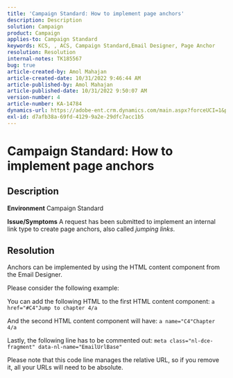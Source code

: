 ```yaml
---
title: 'Campaign Standard: How to implement page anchors'
description: Description
solution: Campaign
product: Campaign
applies-to: Campaign Standard
keywords: KCS, , ACS, Campaign Standard,Email Designer, Page Anchor
resolution: Resolution
internal-notes: TK185567
bug: true
article-created-by: Amol Mahajan
article-created-date: 10/31/2022 9:46:44 AM
article-published-by: Amol Mahajan
article-published-date: 10/31/2022 9:50:07 AM
version-number: 4
article-number: KA-14784
dynamics-url: https://adobe-ent.crm.dynamics.com/main.aspx?forceUCI=1&pagetype=entityrecord&etn=knowledgearticle&id=3fe073ea-0059-ed11-9561-6045bd006079
exl-id: d7afb38a-69fd-4129-9a2e-29dfc7acc1b5
---
```

# Campaign Standard: How to implement page anchors

## Description

<b>Environment</b>
Campaign Standard


<b>Issue/Symptoms</b>
A request has been submitted to implement an internal link type to create page anchors, also called *jumping links*.


## Resolution


Anchors can be implemented by using the HTML content component from the Email Designer.

Please consider the following example:

You can add the following HTML to the first HTML content component:
`a href="#C4"Jump to chapter 4/a`

And the second HTML content component will have:
`a name="C4"Chapter 4/a`

Lastly, the following line has to be commented out:
`meta class="nl-dce-fragment" data-nl-name="EmailUrlBase"`

Please note that this code line manages the relative URL, so if you remove it, all your URLs will need to be absolute.
